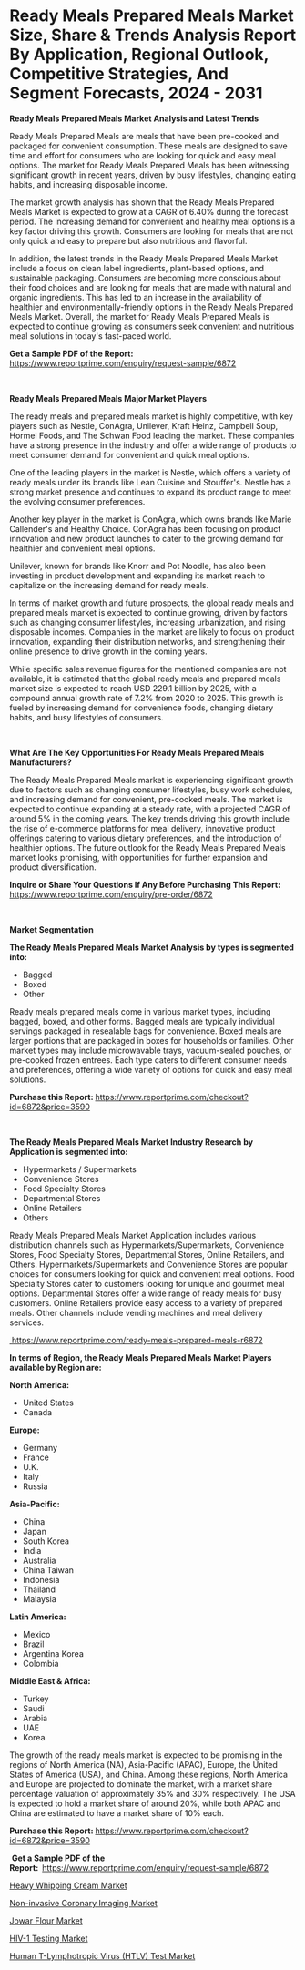 <p><h1>Ready Meals Prepared Meals Market Size, Share & Trends Analysis Report By Application, Regional Outlook, Competitive Strategies, And Segment Forecasts, 2024 - 2031</h1></p><p><strong>Ready Meals Prepared Meals Market Analysis and Latest Trends</strong></p>
<p><p>Ready Meals Prepared Meals are meals that have been pre-cooked and packaged for convenient consumption. These meals are designed to save time and effort for consumers who are looking for quick and easy meal options. The market for Ready Meals Prepared Meals has been witnessing significant growth in recent years, driven by busy lifestyles, changing eating habits, and increasing disposable income.</p><p>The market growth analysis has shown that the Ready Meals Prepared Meals Market is expected to grow at a CAGR of 6.40% during the forecast period. The increasing demand for convenient and healthy meal options is a key factor driving this growth. Consumers are looking for meals that are not only quick and easy to prepare but also nutritious and flavorful.</p><p>In addition, the latest trends in the Ready Meals Prepared Meals Market include a focus on clean label ingredients, plant-based options, and sustainable packaging. Consumers are becoming more conscious about their food choices and are looking for meals that are made with natural and organic ingredients. This has led to an increase in the availability of healthier and environmentally-friendly options in the Ready Meals Prepared Meals Market. Overall, the market for Ready Meals Prepared Meals is expected to continue growing as consumers seek convenient and nutritious meal solutions in today's fast-paced world.</p></p>
<p><strong>Get a Sample PDF of the Report:&nbsp;</strong> <a href="https://www.reportprime.com/enquiry/request-sample/6872">https://www.reportprime.com/enquiry/request-sample/6872</a></p>
<p>&nbsp;</p>
<p><strong>Ready Meals Prepared Meals Major Market Players</strong></p>
<p><p>The ready meals and prepared meals market is highly competitive, with key players such as Nestle, ConAgra, Unilever, Kraft Heinz, Campbell Soup, Hormel Foods, and The Schwan Food leading the market. These companies have a strong presence in the industry and offer a wide range of products to meet consumer demand for convenient and quick meal options.</p><p>One of the leading players in the market is Nestle, which offers a variety of ready meals under its brands like Lean Cuisine and Stouffer's. Nestle has a strong market presence and continues to expand its product range to meet the evolving consumer preferences.</p><p>Another key player in the market is ConAgra, which owns brands like Marie Callender's and Healthy Choice. ConAgra has been focusing on product innovation and new product launches to cater to the growing demand for healthier and convenient meal options.</p><p>Unilever, known for brands like Knorr and Pot Noodle, has also been investing in product development and expanding its market reach to capitalize on the increasing demand for ready meals.</p><p>In terms of market growth and future prospects, the global ready meals and prepared meals market is expected to continue growing, driven by factors such as changing consumer lifestyles, increasing urbanization, and rising disposable incomes. Companies in the market are likely to focus on product innovation, expanding their distribution networks, and strengthening their online presence to drive growth in the coming years.</p><p>While specific sales revenue figures for the mentioned companies are not available, it is estimated that the global ready meals and prepared meals market size is expected to reach USD 229.1 billion by 2025, with a compound annual growth rate of 7.2% from 2020 to 2025. This growth is fueled by increasing demand for convenience foods, changing dietary habits, and busy lifestyles of consumers.</p></p>
<p>&nbsp;</p>
<p><strong>What Are The Key Opportunities For Ready Meals Prepared Meals Manufacturers?</strong></p>
<p><p>The Ready Meals Prepared Meals market is experiencing significant growth due to factors such as changing consumer lifestyles, busy work schedules, and increasing demand for convenient, pre-cooked meals. The market is expected to continue expanding at a steady rate, with a projected CAGR of around 5% in the coming years. The key trends driving this growth include the rise of e-commerce platforms for meal delivery, innovative product offerings catering to various dietary preferences, and the introduction of healthier options. The future outlook for the Ready Meals Prepared Meals market looks promising, with opportunities for further expansion and product diversification.</p></p>
<p><strong>Inquire or Share Your Questions If Any Before Purchasing This Report:</strong> <a href="https://www.reportprime.com/enquiry/pre-order/6872">https://www.reportprime.com/enquiry/pre-order/6872</a></p>
<p>&nbsp;</p>
<p><strong>Market Segmentation</strong></p>
<p><strong>The Ready Meals Prepared Meals Market Analysis by types is segmented into:</strong></p>
<p><ul><li>Bagged</li><li>Boxed</li><li>Other</li></ul></p>
<p><p>Ready meals prepared meals come in various market types, including bagged, boxed, and other forms. Bagged meals are typically individual servings packaged in resealable bags for convenience. Boxed meals are larger portions that are packaged in boxes for households or families. Other market types may include microwavable trays, vacuum-sealed pouches, or pre-cooked frozen entrees. Each type caters to different consumer needs and preferences, offering a wide variety of options for quick and easy meal solutions.</p></p>
<p><strong>Purchase this Report:&nbsp;</strong><a href="https://www.reportprime.com/checkout?id=6872&price=3590">https://www.reportprime.com/checkout?id=6872&price=3590</a></p>
<p>&nbsp;</p>
<p><strong>The Ready Meals Prepared Meals Market Industry Research by Application is segmented into:</strong></p>
<p><ul><li>Hypermarkets / Supermarkets</li><li>Convenience Stores</li><li>Food Specialty Stores</li><li>Departmental Stores</li><li>Online Retailers</li><li>Others</li></ul></p>
<p><p>Ready Meals Prepared Meals Market Application includes various distribution channels such as Hypermarkets/Supermarkets, Convenience Stores, Food Specialty Stores, Departmental Stores, Online Retailers, and Others. Hypermarkets/Supermarkets and Convenience Stores are popular choices for consumers looking for quick and convenient meal options. Food Specialty Stores cater to customers looking for unique and gourmet meal options. Departmental Stores offer a wide range of ready meals for busy customers. Online Retailers provide easy access to a variety of prepared meals. Other channels include vending machines and meal delivery services.</p></p>
<p><a href="https://www.reportprime.com/ready-meals-prepared-meals-r6872">&nbsp;https://www.reportprime.com/ready-meals-prepared-meals-r6872</a></p>
<p><strong>In terms of Region, the Ready Meals Prepared Meals Market Players available by Region are:</strong></p>
<p>
    <p> <strong> North America: </strong>
        <ul>
            <li>United States</li>
            <li>Canada</li>
        </ul>
        </p> 
    <p> <strong> Europe: </strong>
        <ul>
            <li>Germany</li>
            <li>France</li>
            <li>U.K.</li>
            <li>Italy</li>
            <li>Russia</li>
        </ul>
        </p> 
    <p> <strong> Asia-Pacific: </strong>
        <ul>
            <li>China</li>
            <li>Japan</li>
            <li>South Korea</li>
            <li>India</li>
            <li>Australia</li>
            <li>China Taiwan</li>
            <li>Indonesia</li>
            <li>Thailand</li>
            <li>Malaysia</li>
        </ul>
        </p> 
    <p> <strong> Latin America: </strong>
        <ul>
            <li>Mexico</li>
            <li>Brazil</li>
            <li>Argentina Korea</li>
            <li>Colombia</li>
        </ul>
        </p> 
    <p> <strong> Middle East & Africa: </strong>
        <ul>
            <li>Turkey</li>
            <li>Saudi</li>
            <li>Arabia</li>
            <li>UAE</li>
            <li>Korea</li>
        </ul>
    </p>
    </p>
<p><p>The growth of the ready meals market is expected to be promising in the regions of North America (NA), Asia-Pacific (APAC), Europe, the United States of America (USA), and China. Among these regions, North America and Europe are projected to dominate the market, with a market share percentage valuation of approximately 35% and 30% respectively. The USA is expected to hold a market share of around 20%, while both APAC and China are estimated to have a market share of 10% each.</p></p>
<p><strong>Purchase this Report: </strong><a href="https://www.reportprime.com/checkout?id=6872&price=3590">https://www.reportprime.com/checkout?id=6872&price=3590</a></p>
<p>&nbsp;<strong>Get a Sample PDF of the Report:&nbsp;&nbsp;</strong><a href="https://www.reportprime.com/enquiry/request-sample/6872">https://www.reportprime.com/enquiry/request-sample/6872</a></p>
<p><strong></strong></p>
<p><p><a href="https://github.com/JordyBecker/Market-Research-Report-List-1/blob/main/heavy-whipping-cream-market.md">Heavy Whipping Cream Market</a></p><p><a href="https://medium.com/@eliasman59/emerging-trends-in-non-invasive-coronary-imaging-market-global-outlook-and-future-prospects-from-d168f0ad4d63">Non-invasive Coronary Imaging Market</a></p><p><a href="https://github.com/jadenRaynor/Market-Research-Report-List-1/blob/main/jowar-flour-market.md">Jowar Flour Market</a></p><p><a href="https://medium.com/@daveblock12/hiv-1-testing-industry-insights-report-analyzing-hiv-1-testing-market-trends-applications-and-d73a81a475b3">HIV-1 Testing Market</a></p><p><a href="https://medium.com/@foyazahmed1999_69116/human-t-lymphotropic-virus-htlv-test-market-size-share-trends-analysis-report-by-product-702e627dc86e">Human T-Lymphotropic Virus (HTLV) Test Market</a></p></p>